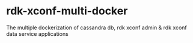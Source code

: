 # rdk-xconf-multi-docker
The multiple dockerization of cassandra db, rdk xconf admin &amp; rdk xconf data service applications
